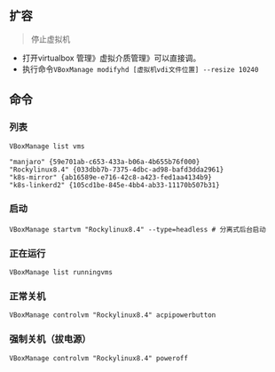 ## 扩容

> 停止虚拟机

* 打开virtualbox 管理》虚拟介质管理》可以直接调。
* 执行命令`VBoxManage modifyhd [虚拟机vdi文件位置] --resize 10240 `

## 命令

### 列表

`VBoxManage list vms`

```
"manjaro" {59e701ab-c653-433a-b06a-4b655b76f000}
"Rockylinux8.4" {033dbb7b-7375-4dbc-ad98-bafd3dda2961}
"k8s-mirror" {ab16589e-e716-42c8-a423-fed1aa4134b9}
"k8s-linkerd2" {105cd1be-845e-4bb4-ab33-11170b507b31}
```

### 启动

`VBoxManage startvm "Rockylinux8.4" --type=headless # 分离式后台启动`  

### 正在运行

`VBoxManage list runningvms`

### 正常关机

`VBoxManage controlvm "Rockylinux8.4" acpipowerbutton `

### 强制关机（拔电源）

`VBoxManage controlvm "Rockylinux8.4" poweroff`


